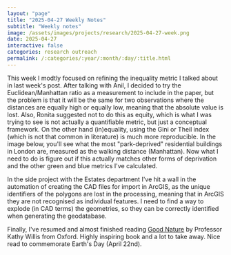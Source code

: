 ```yaml
---
layout: "page"
title: "2025-04-27 Weekly Notes"
subtitle: "Weekly notes"
image: /assets/images/projects/research/2025-04-27-week.png
date: 2025-04-27
interactive: false
categories: research outreach
permalink: /:categories/:year/:month/:day/:title.html
---
```


This week I modtly focused on refining the inequality metric I talked about in last week's post. After talking with Anil, I decided to try the Euclidean/Manhattan ratio as a measurement to include in the paper, but the problem is that it will be the same for two observations where the distances are equally high or equally low, meaning that the absolute value is lost. Also, Ronita suggested not to do this as equity, which is what I was trying to see is not actually a quantifiable metric, but just a conceptual framework. On the other hand (in)equality, using the Gini or Theil index (which is not that common in literature) is much more reproducible. In the image below, you'll see what the most "park-deprived" residential buildings in London are, measured as the walking distance (Manhattan). Now what I need to do is figure out if this actually matches other forms of deprivation and the other green and blue metrics I've calculated.

In the side project with the Estates department I've hit a wall in the automation of creating the CAD files for import in ArcGIS, as the unique identifiers of the polygons are lost in the processing, meaning that in ArcGIS they are not recognised as individual features. I need to find a way to explode (in CAD terms) the geometries, so they can be correctly identified when generating the geodatabase.

Finally, I've resumed and almost finished reading [Good Nature](https://www.bloomsbury.com/uk/good-nature-9781526664891/) by Professor Kathy Willis from Oxford. Highly inspiring book and a lot to take away. Nice read to commemorate Earth's Day (April 22nd).

